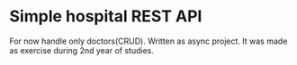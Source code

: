 # Simple hospital REST API 
For now handle only doctors(CRUD).
Written as async project.
It was made as exercise during 2nd year of studies.
